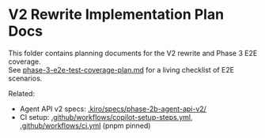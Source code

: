 # V2 Rewrite Implementation Plan Docs

This folder contains planning documents for the V2 rewrite and Phase 3 E2E coverage.\
See [phase-3-e2e-test-coverage-plan.md](phase-3-e2e-test-coverage-plan.md) for a living checklist of E2E scenarios.

Related:

- Agent API v2 specs: [.kiro/specs/phase-2b-agent-api-v2/](.kiro/specs/phase-2b-agent-api-v2/)
- CI setup: [.github/workflows/copilot-setup-steps.yml](.github/workflows/copilot-setup-steps.yml), [.github/workflows/ci.yml](.github/workflows/ci.yml) (pnpm pinned)
